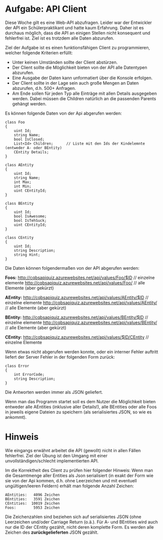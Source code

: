 Aufgabe: API Client
===================
Diese Woche gilt es eine Web-API abzufragen. Leider war der Entwickler der API ein Schülerpraktikant und hatte kaum Erfahrung. Daher ist es durchaus möglich, dass die API an einigen Stellen nicht konsequent und fehlerfrei ist. Ziel ist es trotzdem alle Daten abzurufen.

Ziel der Aufgabe ist es einen funktionsfähigen Client zu programmieren, welcher folgende Kriterien erfüllt:

 * Unter keinen Umständen sollte der Client abstürzen.
 * Der Client sollte die Möglichkeit bieten von der API alle Datentypen abzurufen.
 * Eine Ausgabe der Daten kann unformatiert über die Konsole erfolgen.
 * Der Client sollte in der Lage sein auch große Mengen an Daten abzurufen, d.h. 500+ Anfragen.
 * Am Ende sollen für jeden Typ alle Einträge mit allen Details ausgegeben werden. Dabei müssen die Children natürlich an die passenden Parents gehängt werden.

Es können folgende Daten von der Api abgerufen werden:

	class Foo
	{
		uint Id;		
		string Name;
		bool IsClosed;
		List<Id> Children;		// Liste mit den Ids der Kindelemnte (entweder A- oder BEntity)
		CEntity Details;
	}

	class AEntity
	{
		uint Id;
		string Name;
		int Max;
		int Min;
		uint CEntityId;
	}

	class BEntity
	{
		uint Id;
		bool IsAwesome;
		bool IsTehSuck;
		uint CEntityId;
	}

	class CEntity
	{
		uint Id;
		string Description;
		string Hint;
	}
		
Die Daten können folgendermaßen von der API abgerufen werden:

**Foos:**
	http://cqbsapiquiz.azurewebsites.net/api/values/Foo/$ID 	// einzelne elemente
	http://cqbsapiquiz.azurewebsites.net/api/values/Foo/		// alle Elemente (aber gekürzt)

**AEntity:**
	http://cqbsapiquiz.azurewebsites.net/api/values/AEntity/$ID 	// einzelne elemente
	http://cqbsapiquiz.azurewebsites.net/api/values/AEntity/	// alle Elemente (aber gekürzt)

**BEntity:**
	http://cqbsapiquiz.azurewebsites.net/api/values/BEntity/$ID 	// einzelne elemente
	http://cqbsapiquiz.azurewebsites.net/api/values/BEntity/ 	// alle Elemente (aber gekürzt)

**CEntity:**
	http://cqbsapiquiz.azurewebsites.net/api/values/$ID/CEntity	// einzelne Elemente

Wenn etwas nicht abgerufen werden konnte, oder ein interner Fehler auftritt liefert der Server Fehler in der folgenden Form zurück:

	class Error
	{
		int ErrorCode;
		string Description;
	}

Die Antworten werden immer als JSON geliefert.

Wenn man das Programm startet soll es dem Nutzer die Möglichkeit bieten entweder alle AEntities (inklusive aller Details!), alle BEntities oder alle Foos in jeweils eigene Dateien zu speichern (als serialisiertes JSON, so wie es ankommt).

Hinweis
=======
Wie eingangs erwähnt arbeitet die API (gewollt) nicht in allen Fällen fehlerfrei. Ziel der Übung ist den Umgang mit einer unvollständigen/schlecht implementierten API.

Im die Korrektheit des Client zu prüfen hier folgender Hinweis:
Wenn man die Gesamtmenge aller Entities als Json serialisiert (in exakt der Form wie sie von der Api kommen, d.h. ohne Leerzeichen und mit eventuell ungültigen/leeren Feldern) erhält man folgende Anzahl Zeichen:

	AEntities:	 4096 Zeichen
	BEntities:	 3591 Zeichen
	CEntities:	10019 Zeichen
	Foos:		 5953 Zeichen

Die Zeichenzahlen sind beziehen sich auf serialisiertes JSON (ohne Leerzeichen und/oder Carriage Return (o.ä.). Für A- und BEntities wird auch nur die ID der CEntity gezählt, nicht deren komplette Form. Es werden alle Zeichen des **zurückgelieferten** JSON gezählt.

